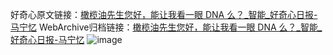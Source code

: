 好奇心原文链接：[橄榄油先生您好，能让我看一眼 DNA 么？_智能_好奇心日报-马宁忆](https://www.qdaily.com/articles/79.html)
WebArchive归档链接：[橄榄油先生您好，能让我看一眼 DNA 么？_智能_好奇心日报-马宁忆](http://web.archive.org/web/20170905002902/http://www.qdaily.com/articles/79.html)
![image](http://ww3.sinaimg.cn/large/007d5XDply1g3v3x6qktqj30u04cob29)